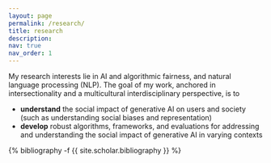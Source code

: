 ```yaml
---
layout: page
permalink: /research/
title: research
description: 
nav: true
nav_order: 1
---
```


My research interests lie in AI and algorithmic fairness, and natural language processing (NLP). The goal of my work, anchored in intersectionality and a multicultural interdisciplinary perspective, is to 

* **understand** the social impact of generative AI on users and society (such as understanding social biases and representation)
* **develop** robust algorithms, frameworks, and evaluations for addressing and understanding the social impact of generative AI in varying contexts

<!-- * **understand** existing societal impacts (such as societal biases (both implicit and explicit) within generative AI, how they present in downstream tasks, and how they affect users
* **develop** robust algorithms, frameworks, and evaluations to mitigate and address these biases within existing systems and in downstream tasks -->


<!-- _pages/publications.md -->
<div class="publications">

{% bibliography -f {{ site.scholar.bibliography }} %}

</div>
